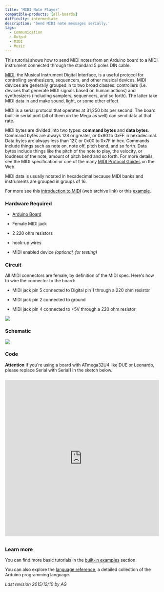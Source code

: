 ```yaml
---
title: 'MIDI Note Player'
compatible-products: [all-boards]
difficulty: intermediate
description: 'Send MIDI note messages serially.'
tags: 
  - Communication
  - Output
  - MIDI
  - Music
---
```


This tutorial shows how to send MIDI notes from an Arduino board to a MIDI instrument connected through the standard 5 poles DIN cable.

[MIDI](http://en.wikipedia.org/wiki/MIDI), the Musical Instrument Digital Interface, is a useful protocol for controlling synthesizers, sequencers, and other musical devices. MIDI devices are generally grouped in to two broad classes: controllers (i.e. devices that generate MIDI signals based on human actions) and synthesizers (including samplers, sequencers, and so forth). The latter take MIDI data in and make sound, light, or some other effect.

MIDI is a serial protocol that operates at 31,250 bits per second. The board built-in serial port (all of them on the Mega as well) can send data at that rate.

MIDI bytes are divided into two types: **command bytes** and **data bytes**. Command bytes are always 128 or greater, or 0x80 to 0xFF in hexadecimal.  Data bytes are always less than 127, or 0x00 to 0x7F in hex. Commands include things such as note on, note off, pitch bend, and so forth.  Data bytes include things like the pitch of the note to play, the velocity, or loudness of the note, amount of pitch bend and so forth.  For more details, see the MIDI specification or one of the many [MIDI Protocol Guides](http://hinton-instruments.co.uk/reference/midi/protocol/index.htm) on the Web.

MIDI data is usually notated in hexadecimal because MIDI banks and instruments are grouped in groups of 16.

For more see this [introduction to MIDI](https://web.archive.org/web/20220331023548/https://www.tigoe.com/pcomp/code/communication/midi/) (web archive link) or this [example](https://itp.nyu.edu/physcomp/labs/labs-serial-communication/lab-midi-output-using-an-arduino/).

### Hardware Required

- [Arduino Board](https://store.arduino.cc/collections/boards-modules)

- Female MIDI jack

- 2 220 ohm resistors

- hook-up wires

- MIDI enabled device *(optional, for testing)*

### Circuit

All MIDI connectors are female, by definition of the MIDI spec. Here's how to wire the connector to the board:

- MIDI jack pin 5 connected to Digital pin 1 through a 220 ohm resistor

- MIDI jack pin 2 connected to ground

- MIDI jack pin 4 connected to +5V through a 220 ohm resistor


![](assets/circuit.png)


### Schematic


![](assets/schematic.png)

### Code

**Attention**
If you're using a board with ATmega32U4 like DUE or Leonardo, please replace Serial with Serial1 in the sketch below.

<iframe src='https://create.arduino.cc/example/builtin/04.Communication%5CMidi/Midi/preview?embed&snippet' style='height:510px;width:100%;margin:10px 0' frameborder='0'></iframe>

### Learn more

You can find more basic tutorials in the [built-in examples](/built-in-examples) section.

You can also explore the [language reference](https://www.arduino.cc/reference/en/), a detailed collection of the Arduino programming language.

*Last revision 2015/12/10 by AG*
